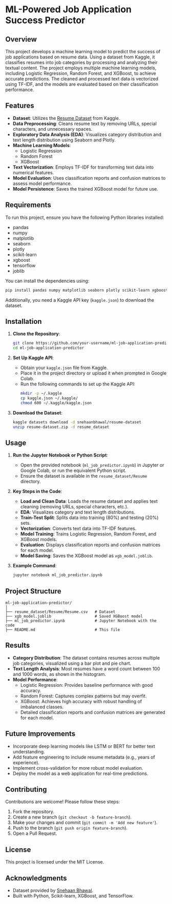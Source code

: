 <xaiArtifact artifact_id="0e7da114-bce2-494b-b1e4-3c474367b4c5" artifact_version_id="c5e23b28-7a6c-41f7-8689-b84e820f13e3" title="README.md" contentType="text/markdown">

# ML-Powered Job Application Success Predictor

## Overview
This project develops a machine learning model to predict the success of job applications based on resume data. Using a dataset from Kaggle, it classifies resumes into job categories by processing and analyzing their textual content. The project employs multiple machine learning models, including Logistic Regression, Random Forest, and XGBoost, to achieve accurate predictions. The cleaned and processed text data is vectorized using TF-IDF, and the models are evaluated based on their classification performance.

## Features
- **Dataset**: Utilizes the [Resume Dataset](https://www.kaggle.com/datasets/snehaanbhawal/resume-dataset) from Kaggle.
- **Data Preprocessing**: Cleans resume text by removing URLs, special characters, and unnecessary spaces.
- **Exploratory Data Analysis (EDA)**: Visualizes category distribution and text length distribution using Seaborn and Plotly.
- **Machine Learning Models**:
  - Logistic Regression
  - Random Forest
  - XGBoost
- **Text Vectorization**: Employs TF-IDF for transforming text data into numerical features.
- **Model Evaluation**: Uses classification reports and confusion matrices to assess model performance.
- **Model Persistence**: Saves the trained XGBoost model for future use.

## Requirements
To run this project, ensure you have the following Python libraries installed:
- pandas
- numpy
- matplotlib
- seaborn
- plotly
- scikit-learn
- xgboost
- tensorflow
- joblib

You can install the dependencies using:
```bash
pip install pandas numpy matplotlib seaborn plotly scikit-learn xgboost tensorflow joblib
```

Additionally, you need a Kaggle API key (`kaggle.json`) to download the dataset.

## Installation
1. **Clone the Repository**:
   ```bash
   git clone https://github.com/your-username/ml-job-application-predictor.git
   cd ml-job-application-predictor
   ```

2. **Set Up Kaggle API**:
   - Obtain your `kaggle.json` file from Kaggle.
   - Place it in the project directory or upload it when prompted in Google Colab.
   - Run the following commands to set up the Kaggle API:
     ```bash
     mkdir -p ~/.kaggle
     cp kaggle.json ~/.kaggle/
     chmod 600 ~/.kaggle/kaggle.json
     ```

3. **Download the Dataset**:
   ```bash
   kaggle datasets download -d snehaanbhawal/resume-dataset
   unzip resume-dataset.zip -d resume_dataset
   ```

## Usage
1. **Run the Jupyter Notebook or Python Script**:
   - Open the provided notebook (`ml_job_predictor.ipynb`) in Jupyter or Google Colab, or run the equivalent Python script.
   - Ensure the dataset is available in the `resume_dataset/Resume` directory.

2. **Key Steps in the Code**:
   - **Load and Clean Data**: Loads the resume dataset and applies text cleaning (removing URLs, special characters, etc.).
   - **EDA**: Visualizes category and text length distributions.
   - **Train-Test Split**: Splits data into training (80%) and testing (20%) sets.
   - **Vectorization**: Converts text data into TF-IDF features.
   - **Model Training**: Trains Logistic Regression, Random Forest, and XGBoost models.
   - **Evaluation**: Displays classification reports and confusion matrices for each model.
   - **Model Saving**: Saves the XGBoost model as `xgb_model.joblib`.

3. **Example Command**:
   ```bash
   jupyter notebook ml_job_predictor.ipynb
   ```

## Project Structure
```
ml-job-application-predictor/
│
├── resume_dataset/Resume/Resume.csv   # Dataset
├── xgb_model.joblib                   # Saved XGBoost model
├── ml_job_predictor.ipynb             # Jupyter Notebook with the code
├── README.md                          # This file
```

## Results
- **Category Distribution**: The dataset contains resumes across multiple job categories, visualized using a bar plot and pie chart.
- **Text Length Analysis**: Most resumes have a word count between 100 and 1000 words, as shown in the histogram.
- **Model Performance**:
  - Logistic Regression: Provides baseline performance with good accuracy.
  - Random Forest: Captures complex patterns but may overfit.
  - XGBoost: Achieves high accuracy with robust handling of imbalanced classes.
  - Detailed classification reports and confusion matrices are generated for each model.

## Future Improvements
- Incorporate deep learning models like LSTM or BERT for better text understanding.
- Add feature engineering to include resume metadata (e.g., years of experience).
- Implement cross-validation for more robust model evaluation.
- Deploy the model as a web application for real-time predictions.

## Contributing
Contributions are welcome! Please follow these steps:
1. Fork the repository.
2. Create a new branch (`git checkout -b feature-branch`).
3. Make your changes and commit (`git commit -m 'Add new feature'`).
4. Push to the branch (`git push origin feature-branch`).
5. Open a Pull Request.

## License
This project is licensed under the MIT License.
## Acknowledgments
- Dataset provided by [Snehaan Bhawal](https://www.kaggle.com/datasets/snehaanbhawal/resume-dataset).
- Built with Python, Scikit-learn, XGBoost, and TensorFlow.

</xaiArtifact>
